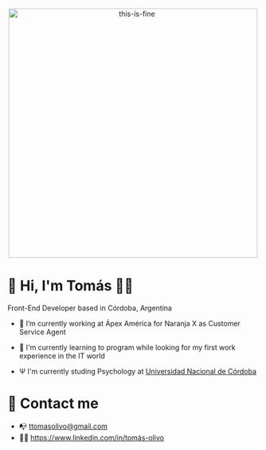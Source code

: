 ### 
<div align="center"><img alt="this-is-fine" width="500" src="https://64.media.tumblr.com/e390fd80b656f12d7bc87d54d86bdafb/f46f57455623aa2b-14/s1280x1920/a63cf8a1a3518364f0c590185b5757be0671e4f2.png"></div>

<h1>👋 Hi, I'm <span color="#1DB954">Tomás</span> 🐱‍🐉</h1>

<!--
**tomasolivo/tomasolivo** is a ✨ _special_ ✨ repository because its `README.md` (this file) appears on your GitHub profile.

Here are some ideas to get you started:

- 🔭 I’m currently working on ...
- 🌱 I’m currently learning ...
- 👯 I’m looking to collaborate on ...
- 🤔 I’m looking for help with ...
- 💬 Ask me about ...
- 📫 How to reach me: ...
- 😄 Pronouns: ...
- ⚡ Fun fact: ...
-->

Front-End Developer based in <span color="#1DB954">Córdoba, Argentina</span>

- 🔭 I’m currently working at Ápex América for Naranja X as Customer Service Agent

- 🌱 I'm currently learning to program while looking for my first work experience in the IT world

- Ψ I'm currently studing Psychology at <a href ="https://psicologia.unc.edu.ar/">Universidad Nacional de Córdoba</a>

<h1>🤝 <span color="#1DB954">Contact</span> me</h1>

<ul>
<li>📭 <a href = "mailto: ttomasolivo@gmail.com">ttomasolivo@gmail.com</a></li>
<li>👨‍💼 <a href = "https://www.linkedin.com/in/tom%C3%A1s-olivo/">https://www.linkedin.com/in/tomás-olivo</a>
</ul>
